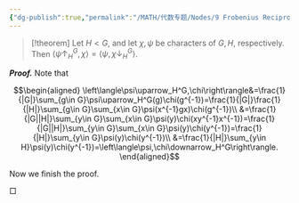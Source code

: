 ```yaml
---
{"dg-publish":true,"permalink":"/MATH/代数专题/Nodes/9 Frobenius Reciprocity/","dgPassFrontmatter":true}
---
```



> [!theorem]
> Let $H<G$, and let $\chi,\psi$ be characters of $G,H$, respectively. Then $\left\langle\psi\uparrow_H^G,\chi\right\rangle=\left\langle\psi,\chi\downarrow_H^G\right\rangle$.

**_Proof._**
Note that 

$$\begin{aligned}
\left\langle\psi\uparrow_H^G,\chi\right\rangle&=\frac{1}{|G|}\sum_{g\in G}\psi\uparrow_H^G(g)\chi(g^{-1})=\frac{1}{|G|}\frac{1}{|H|}\sum_{g\in G}\sum_{x\in G}\psi(x^{-1}gx)\chi(g^{-1})\\
&=\frac{1}{|G||H|}\sum_{y\in G}\sum_{x\in G}\psi(y)\chi(xy^{-1}x^{-1})=\frac{1}{|G||H|}\sum_{y\in G}\sum_{x\in G}\psi(y)\chi(y^{-1})=\frac{1}{|H|}\sum_{y\in G}\psi(y)\chi(y^{-1})\\
&=\frac{1}{|H|}\sum_{y\in H}\psi(y)\chi(y^{-1})=\left\langle\psi,\chi\downarrow_H^G\right\rangle.
\end{aligned}$$

Now we finish the proof.
<p align="left">□</p>





 